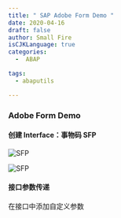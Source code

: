 ```yaml
---
title: " SAP Adobe Form Demo "
date: 2020-04-16
draft: false
author: Small Fire
isCJKLanguage: true
categories: 
  -  ABAP

tags: 
  - abaputils

---
```


### Adobe Form Demo

#### 创建 Interface：事物码 SFP

![SFP](/images/ABAP/ABAP_SFP0.png)

![SFP](/images/ABAP/ABAP_SFP1.png)

#### 接口参数传递

在接口中添加自定义参数